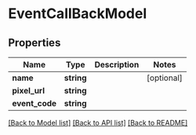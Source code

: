 # EventCallBackModel

## Properties
Name | Type | Description | Notes
------------ | ------------- | ------------- | -------------
**name** | **string** |  | [optional] 
**pixel_url** | **string** |  | 
**event_code** | **string** |  | 

[[Back to Model list]](../README.md#documentation-for-models) [[Back to API list]](../README.md#documentation-for-api-endpoints) [[Back to README]](../README.md)


